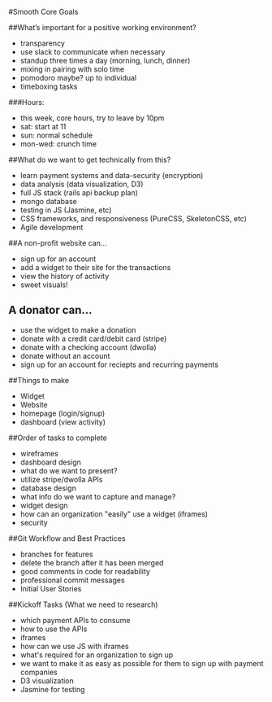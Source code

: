 #Smooth Core Goals

##What’s important for a positive working environment?

- transparency
- use slack to communicate when necessary
- standup three times a day (morning, lunch, dinner)
- mixing in pairing with solo time
- pomodoro maybe? up to individual
- timeboxing tasks

###Hours:
- this week, core hours, try to leave by 10pm
- sat: start at 11
- sun: normal schedule
- mon-wed: crunch time

##What do we want to get technically from this?

- learn payment systems and data-security (encryption)
- data analysis (data visualization, D3)
- full JS stack (rails api backup plan)
- mongo database
- testing in JS (Jasmine, etc)
- CSS frameworks, and responsiveness (PureCSS, SkeletonCSS, etc)
- Agile development

##A non-profit website can...

- sign up for an account
- add a widget to their site for the transactions
- view the history of activity
- sweet visuals!

## A donator can...

- use the widget to make a donation
- donate with a credit card/debit card (stripe)
- donate with a checking account (dwolla)
- donate without an account
- sign up for an account for reciepts and recurring payments

##Things to make

- Widget
- Website
- homepage (login/signup)
- dashboard (view activity)

##Order of tasks to complete

- wireframes
- dashboard design
- what do we want to present?
- utilize stripe/dwolla APIs
- database design
- what info do we want to capture and manage?
- widget design
- how can an organization "easily" use a widget (iframes)
- security

##Git Workflow and Best Practices

- branches for features
- delete the branch after it has been merged
- good comments in code for readability
- professional commit messages
- Initial User Stories

##Kickoff Tasks (What we need to research)
- which payment APIs to consume
- how to use the APIs
- iframes
- how can we use JS with iframes
- what's required for an organization to sign up
- we want to make it as easy as possible for them to sign up with payment companies
- D3 visualization
- Jasmine for testing